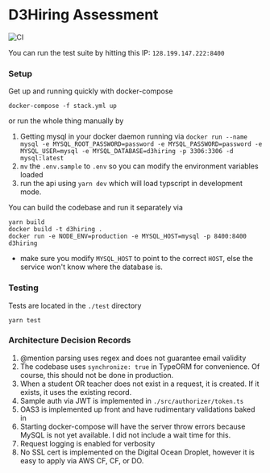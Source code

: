 # D3Hiring Assessment

![CI](https://github.com/jamoy/d3hiring/workflows/CI/badge.svg)

You can run the test suite by hitting this IP: `128.199.147.222:8400`

### Setup

Get up and running quickly with docker-compose

```
docker-compose -f stack.yml up
```

or run the whole thing manually by

1. Getting mysql in your docker daemon running via `docker run --name mysql -e MYSQL_ROOT_PASSWORD=password -e MYSQL_PASSWORD=password -e MYSQL_USER=mysql -e MYSQL_DATABASE=d3hiring -p 3306:3306 -d mysql:latest`
2. `mv` the `.env.sample` to `.env` so you can modify the environment variables loaded
3. run the api using `yarn dev` which will load typscript in development mode.

You can build the codebase and run it separately via

```
yarn build
docker build -t d3hiring .
docker run -e NODE_ENV=production -e MYSQL_HOST=mysql -p 8400:8400 d3hiring
```

- make sure you modify `MYSQL_HOST` to point to the correct `HOST`, else the service won't know where the database is.

### Testing

Tests are located in the `./test` directory

```
yarn test
```

### Architecture Decision Records

1. @mention parsing uses regex and does not guarantee email validity
2. The codebase uses `synchronize: true` in TypeORM for convenience. Of course, this should not be done in production.
3. When a student OR teacher does not exist in a request, it is created. If it exists, it uses the existing record.
4. Sample auth via JWT is implemented in `./src/authorizer/token.ts`
5. OAS3 is implemented up front and have rudimentary validations baked in
6. Starting docker-compose will have the server throw errors because MySQL is not yet available. I did not include a wait time for this.
7. Request logging is enabled for verbosity
8. No SSL cert is implemented on the Digital Ocean Droplet, however it is easy to apply via AWS CF, CF, or DO.
